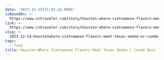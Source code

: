 ```yaml
---
date: '2023-12-14T21:03:16.000Z'
isBasedOn: >-
  https://www.cntraveler.com/story/houston-where-vietnamese-flavors-meet-texas-smoke?utm_source=pocket-newtab-en-us
link: >-
  https://www.cntraveler.com/story/houston-where-vietnamese-flavors-meet-texas-smoke?utm_source=pocket-newtab-en-us
slug: >-
  2023-12-14-houstonwhere-vietnamese-flavors-meet-texas-smoke-or-conde-nast-traveler
tags:
  - food
title: Houston—Where Vietnamese Flavors Meet Texas Smoke | Condé Nast Traveler
---
```


